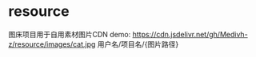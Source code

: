 # resource
图床项目用于自用素材图片CDN
demo: https://cdn.jsdelivr.net/gh/Medivh-z/resource/images/cat.jpg
用户名/项目名/{图片路径}
